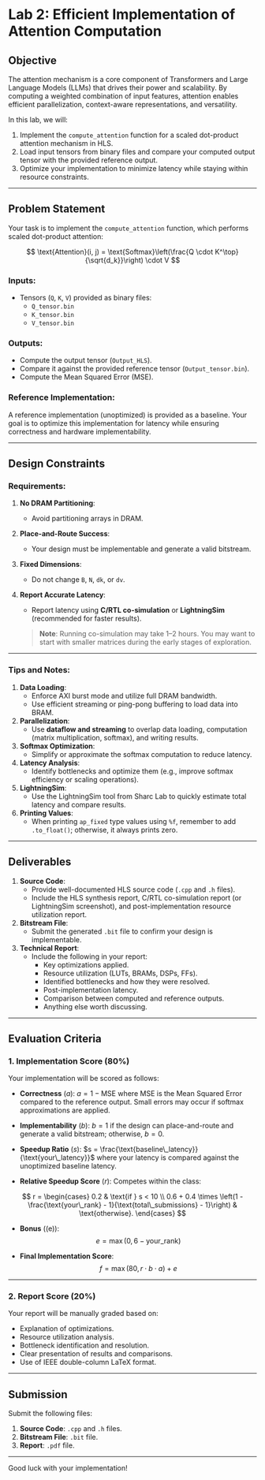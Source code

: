 # Lab 2: Efficient Implementation of Attention Computation

## Objective

The attention mechanism is a core component of Transformers and Large Language Models (LLMs) that drives their power and scalability. By computing a weighted combination of input features, attention enables efficient parallelization, context-aware representations, and versatility.

In this lab, we will:

1. Implement the `compute_attention` function for a scaled dot-product attention mechanism in HLS.
2. Load input tensors from binary files and compare your computed output tensor with the provided reference output.
3. Optimize your implementation to minimize latency while staying within resource constraints.

---

## Problem Statement

Your task is to implement the `compute_attention` function, which performs scaled dot-product attention:

$$
\text{Attention}(i, j) = \text{Softmax}\left(\frac{Q \cdot K^\top}{\sqrt{d_k}}\right) \cdot V
$$

### Inputs:

- Tensors (`Q`, `K`, `V`) provided as binary files:
  - `Q_tensor.bin`
  - `K_tensor.bin`
  - `V_tensor.bin`

### Outputs:

- Compute the output tensor (`Output_HLS`).
- Compare it against the provided reference tensor (`Output_tensor.bin`).
- Compute the Mean Squared Error (MSE).

### Reference Implementation:

A reference implementation (unoptimized) is provided as a baseline. Your goal is to optimize this implementation for latency while ensuring correctness and hardware implementability.

---

## Design Constraints

### Requirements:

1. **No DRAM Partitioning**:
   - Avoid partitioning arrays in DRAM.
2. **Place-and-Route Success**:
   - Your design must be implementable and generate a valid bitstream.
3. **Fixed Dimensions**:
   - Do not change `B`, `N`, `dk`, or `dv`.
4. **Report Accurate Latency**:
   - Report latency using **C/RTL co-simulation** or **LightningSim** (recommended for faster results).

   > **Note**: Running co-simulation may take 1–2 hours. You may want to start with smaller matrices during the early stages of exploration.

---

### Tips and Notes:

1. **Data Loading**:
   - Enforce AXI burst mode and utilize full DRAM bandwidth.
   - Use efficient streaming or ping-pong buffering to load data into BRAM.
2. **Parallelization**:
   - Use **dataflow and streaming** to overlap data loading, computation (matrix multiplication, softmax), and writing results.
3. **Softmax Optimization**:
   - Simplify or approximate the softmax computation to reduce latency.
4. **Latency Analysis**:
   - Identify bottlenecks and optimize them (e.g., improve softmax efficiency or scaling operations).
5. **LightningSim**:
   - Use the LightningSim tool from Sharc Lab to quickly estimate total latency and compare results.
6. **Printing Values**:
   - When printing `ap_fixed` type values using `%f`, remember to add `.to_float()`; otherwise, it always prints zero.

---

## Deliverables

1. **Source Code**:
   - Provide well-documented HLS source code (`.cpp` and `.h` files).
   - Include the HLS synthesis report, C/RTL co-simulation report (or LightningSim screenshot), and post-implementation resource utilization report.
2. **Bitstream File**:
   - Submit the generated `.bit` file to confirm your design is implementable.
3. **Technical Report**:
   - Include the following in your report:
     - Key optimizations applied.
     - Resource utilization (LUTs, BRAMs, DSPs, FFs).
     - Identified bottlenecks and how they were resolved.
     - Post-implementation latency.
     - Comparison between computed and reference outputs.
     - Anything else worth discussing.

---

## Evaluation Criteria

### 1. Implementation Score (80%)

Your implementation will be scored as follows:

- **Correctness** ($a$): $a = 1 - \text{MSE}$ where MSE is the Mean Squared Error compared to the reference output. Small errors may occur if softmax approximations are applied.

- **Implementability** ($b$): $b = 1$ if the design can place-and-route and generate a valid bitstream; otherwise, $b = 0$.

- **Speedup Ratio** ($s$): $s = \frac{\text{baseline\_latency}}{\text{your\_latency}}$ where your latency is compared against the unoptimized baseline latency.

- **Relative Speedup Score** ($r$): Competes within the class:
  
$$
r =
\begin{cases}
0.2 & \text{if } s < 10 \\
0.6 + 0.4 \times \left(1 - \frac{\text{your\_rank} - 1}{\text{total\_submissions} - 1}\right) & \text{otherwise}.
\end{cases}
$$

- **Bonus** (\(e\)):
  $$
  e = \max(0, 6 - \text{your\_rank})
  $$

- **Final Implementation Score**:
  $$
  f = \max(80, r \cdot b \cdot a) + e
  $$

---

### 2. Report Score (20%)

Your report will be manually graded based on:

- Explanation of optimizations.
- Resource utilization analysis.
- Bottleneck identification and resolution.
- Clear presentation of results and comparisons.
- Use of IEEE double-column LaTeX format.

---

## Submission

Submit the following files:

1. **Source Code**: `.cpp` and `.h` files.
2. **Bitstream File**: `.bit` file.
3. **Report**: `.pdf` file.

---

Good luck with your implementation!
